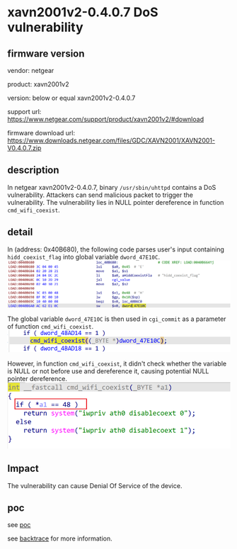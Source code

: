 # xavn2001v2-0.4.0.7 DoS vulnerability
## firmware version
vendor: netgear

product: xavn2001v2

version: below or equal xavn2001v2-0.4.0.7

support url: https://www.netgear.com/support/product/xavn2001v2/#download

firmware download url: https://www.downloads.netgear.com/files/GDC/XAVN2001/XAVN2001-V0.4.0.7.zip

## description
In netgear xavn2001v2-0.4.0.7, binary `/usr/sbin/uhttpd` contains a  DoS vulnerability. Attackers can send malicious packet to trigger the vulnerability. The vulnerability lies in NULL pointer dereference in function `cmd_wifi_coexist`.

## detail
In (address: 0x40B680), the following code parses user's input containing `hidd_coexist_flag` into global variable `dword_47E10C`.
![alt text](image.png)

The global variable `dword_47E10C` is then used in `cgi_commit` as a parameter of function `cmd_wifi_coexist`.
![alt text](image-1.png)

However, in function `cmd_wifi_coexist`, it didn't check whether the variable is NULL or not before use and dereference it, causing potential NULL pointer dereference.
![alt text](image-2.png)

## Impact
The vulnerability can cause Denial Of Service of the device.

## poc
see [poc](./poc)

see [backtrace](./backtrace) for more information.
